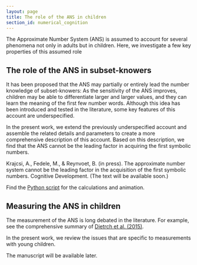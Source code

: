 ```yaml
---
layout: page
title: The role of the ANS in children
section_id: numerical_cognition
---
```


The Approximate Number System (ANS) is assumed to account for several phenomena not only in adults but in children. Here, we investigate a few key properties of this assumed role

## The role of the ANS in subset-knowers

It has been proposed that the ANS may partially or entirely lead the number knowledge of subset-knowers: As the sensitivity of the ANS improves, children may be able to differentiate larger and larger values, and they can learn the meaning of the first few number words. Although this idea has been introduced and tested in the literature, some key features of this account are underspecified.

In the present work, we extend the previously underspecified account and assemble the related details and parameters to create a more comprehensive description of this account. Based on this description, we find that the ANS cannot be the leading factor in acquiring the first symbolic numbers.

<i class='fa fa-file'></i> Krajcsi, A., Fedele, M., & Reynvoet, B. (in press). The approximate number system cannot be the leading factor in the acquisition of the first symbolic numbers. Cognitive Development. (The text will be available soon.)

<i class='fa fa-file-code-o'></i> Find the [Python script]([https://osf.io/e8kmq/](https://osf.io/rmubz/)) for the calculations and animation.

## Measuring the ANS in children

The measurement of the ANS is long debated in the literature. For example, see the comprehensive summary of [Dietrch et al. (2015)](https://doi.org/10.3389/fpsyg.2015.00295).

In the present work, we review the issues that are specific to measurements with young children.

The manuscript will be available later.
